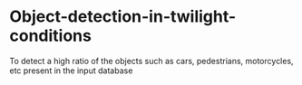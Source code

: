 # Object-detection-in-twilight-conditions
To detect a high ratio of the objects such as cars, pedestrians, motorcycles, etc present in the input database
